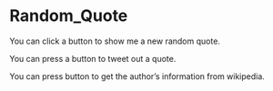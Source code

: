 # Random_Quote

You can click a button to show me a new random quote.

You can press a button to tweet out a quote.

You can press button to get the author’s information from wikipedia.

